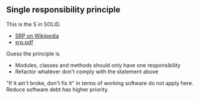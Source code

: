 ## **S**ingle responsibility principle
This is the S in SOLID.

* [SRP on Wikipedia](https://en.wikipedia.org/wiki/Single_responsibility_principle)
* [srp.pdf](https://web.archive.org/web/20150202200348/http://www.objectmentor.com/resources/articles/srp.pdf)

Guess the principle is
* Modules, classes and methods should only have one responsibility
* Refactor whatever don't comply with the statement above

"If it ain't broke, don't fix it" in terms of working software do not apply here. 
Reduce software debt has higher priority.
